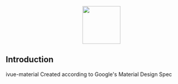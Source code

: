 <p align="center">
  <a href="https://ivue-material.com" target="_blank">
    <img width="100"src="https://github.com/qq282126990/ivue-ui/blob/master/logo.png">
  </a>
</p>

## Introduction

ivue-material Created according to Google's Material Design Spec
